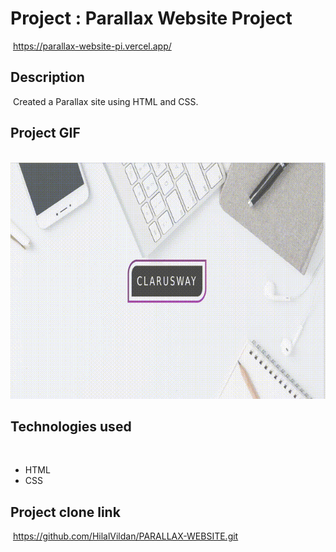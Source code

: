 # Project : Parallax Website Project
​
https://parallax-website-pi.vercel.app/

## Description
​
Created a Parallax site using HTML and CSS.
​
## Project GIF
​
![proje image](./gif.gif)

## Technologies used
​
- HTML
​
- CSS


## Project clone link
​
https://github.com/HilalVildan/PARALLAX-WEBSITE.git
